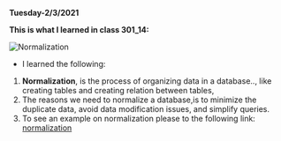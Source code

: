 **Tuesday-2/3/2021**

**This is what I learned in class 301_14:**

![Normalization](https://hackr.io/blog/dbms-normalization/thumbnail/large)


* I learned the following:

1. **Normalization**, is the process of organizing data in a database.., like creating tables and creating relation between tables, 
2. The reasons we need to normalize a database,is to minimize the duplicate data, avoid data modification issues, and simplify queries.
3. To see an example on normalization please to the following link: 
[normalization](https://www.guru99.com/database-normalization.html)
